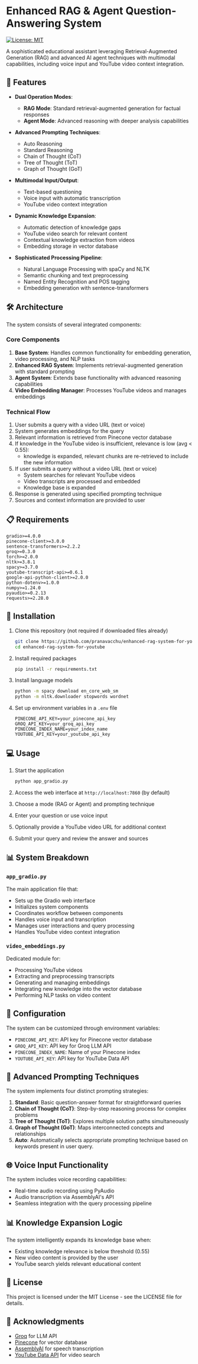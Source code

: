 # Enhanced RAG & Agent Question-Answering System

[![License: MIT](https://img.shields.io/badge/License-MIT-blue.svg)](https://opensource.org/licenses/MIT)

A sophisticated educational assistant leveraging Retrieval-Augmented Generation (RAG) and advanced AI agent techniques with multimodal capabilities, including voice input and YouTube video context integration.

## 🌟 Features

- **Dual Operation Modes**:
  - **RAG Mode**: Standard retrieval-augmented generation for factual responses
  - **Agent Mode**: Advanced reasoning with deeper analysis capabilities

- **Advanced Prompting Techniques**:
  - Auto Reasoning
  - Standard Reasoning
  - Chain of Thought (CoT)
  - Tree of Thought (ToT) 
  - Graph of Thought (GoT)

- **Multimodal Input/Output**:
  - Text-based questioning
  - Voice input with automatic transcription
  - YouTube video context integration

- **Dynamic Knowledge Expansion**:
  - Automatic detection of knowledge gaps
  - YouTube video search for relevant content
  - Contextual knowledge extraction from videos
  - Embedding storage in vector database

- **Sophisticated Processing Pipeline**:
  - Natural Language Processing with spaCy and NLTK
  - Semantic chunking and text preprocessing
  - Named Entity Recognition and POS tagging
  - Embedding generation with sentence-transformers

## 🛠️ Architecture

The system consists of several integrated components:

### Core Components

1. **Base System**: Handles common functionality for embedding generation, video processing, and NLP tasks
2. **Enhanced RAG System**: Implements retrieval-augmented generation with standard prompting
3. **Agent System**: Extends base functionality with advanced reasoning capabilities
4. **Video Embedding Manager**: Processes YouTube videos and manages embeddings

### Technical Flow

1. User submits a query with a video URL (text or voice)
2. System generates embeddings for the query
3. Relevant information is retrieved from Pinecone vector database
4. If knowledge in the YouTube video is insufficient, relevance is low (avg < 0.55):
   - knowledge is expanded, relevant chunks are re-retrieved to include the new information
5. If user submits a query without a video URL (text or voice)
   - System searches for relevant YouTube videos
   - Video transcripts are processed and embedded
   - Knowledge base is expanded
5. Response is generated using specified prompting technique
6. Sources and context information are provided to user

## 📋 Requirements

```
gradio>=4.0.0
pinecone-client>=3.0.0
sentence-transformers>=2.2.2
groq>=0.3.0
torch>=2.0.0
nltk>=3.8.1
spacy>=3.7.0
youtube-transcript-api>=0.6.1
google-api-python-client>=2.0.0
python-dotenv>=1.0.0
numpy>=1.24.0
pyaudio>=0.2.13
requests>=2.28.0
```

## 🚀 Installation

1. Clone this repository (not required if downloaded files already)
   ```bash
   git clone https://github.com/pranavacchu/enhanced-rag-system-for-youtube.git
   cd enhanced-rag-system-for-youtube
   ```

2. Install required packages
   ```bash
   pip install -r requirements.txt
   ```

3. Install language models
   ```bash
   python -m spacy download en_core_web_sm
   python -m nltk.downloader stopwords wordnet
   ```

4. Set up environment variables in a `.env` file
   ```
   PINECONE_API_KEY=your_pinecone_api_key
   GROQ_API_KEY=your_groq_api_key
   PINECONE_INDEX_NAME=your_index_name
   YOUTUBE_API_KEY=your_youtube_api_key
   ```

## 💻 Usage

1. Start the application
   ```bash
   python app_gradio.py
   ```

2. Access the web interface at `http://localhost:7860` (by default)

3. Choose a mode (RAG or Agent) and prompting technique

4. Enter your question or use voice input

5. Optionally provide a YouTube video URL for additional context

6. Submit your query and review the answer and sources

## 📊 System Breakdown

### `app_gradio.py`

The main application file that:
- Sets up the Gradio web interface
- Initializes system components
- Coordinates workflow between components
- Handles voice input and transcription
- Manages user interactions and query processing
- Handles YouTube video context integration

### `video_embeddings.py` 

Dedicated module for:
- Processing YouTube videos
- Extracting and preprocessing transcripts
- Generating and managing embeddings
- Integrating new knowledge into the vector database
- Performing NLP tasks on video content

## 🔧 Configuration

The system can be customized through environment variables:

- `PINECONE_API_KEY`: API key for Pinecone vector database
- `GROQ_API_KEY`: API key for Groq LLM API
- `PINECONE_INDEX_NAME`: Name of your Pinecone index
- `YOUTUBE_API_KEY`: API key for YouTube Data API

## 🧠 Advanced Prompting Techniques

The system implements four distinct prompting strategies:

1. **Standard**: Basic question-answer format for straightforward queries
2. **Chain of Thought (CoT)**: Step-by-step reasoning process for complex problems
3. **Tree of Thought (ToT)**: Explores multiple solution paths simultaneously
4. **Graph of Thought (GoT)**: Maps interconnected concepts and relationships
5. **Auto**: Automatically selects appropriate prompting technique based on keywords present in user query. 

## 🌐 Voice Input Functionality

The system includes voice recording capabilities:
- Real-time audio recording using PyAudio
- Audio transcription via AssemblyAI's API
- Seamless integration with the query processing pipeline

## 📊 Knowledge Expansion Logic

The system intelligently expands its knowledge base when:
- Existing knowledge relevance is below threshold (0.55)
- New video content is provided by the user
- YouTube search yields relevant educational content

## 📝 License

This project is licensed under the MIT License - see the LICENSE file for details.

## 🙏 Acknowledgments

- [Groq](https://groq.com/) for LLM API
- [Pinecone](https://www.pinecone.io/) for vector database
- [AssemblyAI](https://www.assemblyai.com/) for speech transcription
- [YouTube Data API](https://developers.google.com/youtube/v3) for video search